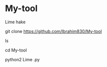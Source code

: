 # My-tool
Lime hake 


git clone https://github.com/Ibrahim830/My-tool

ls 

cd My-tool



python2 Lime .py
